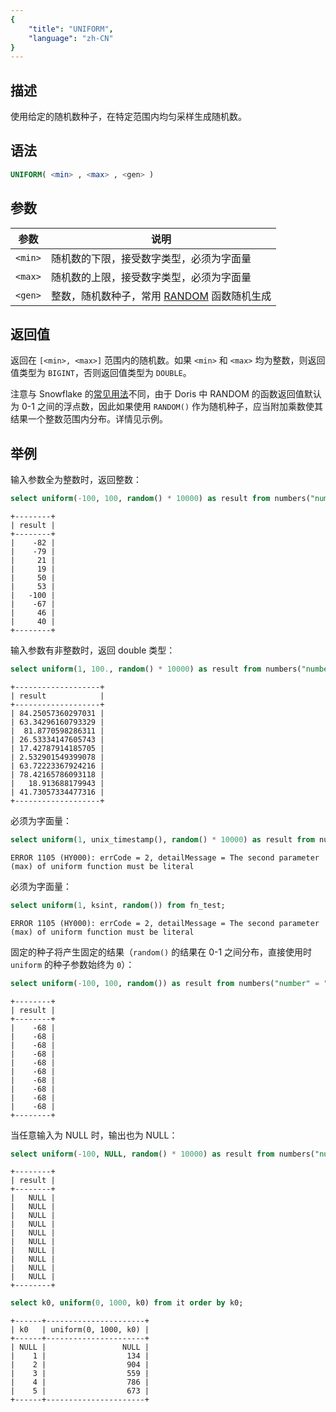 ```yaml
---
{
    "title": "UNIFORM",
    "language": "zh-CN"
}
---
```


## 描述

使用给定的随机数种子，在特定范围内均匀采样生成随机数。

## 语法

```sql
UNIFORM( <min> , <max> , <gen> )
```

## 参数

| 参数 | 说明 |
| -- | -- |
| `<min>` | 随机数的下限，接受数字类型，必须为字面量 |
| `<max>` | 随机数的上限，接受数字类型，必须为字面量 |
| `<gen>` | 整数，随机数种子，常用 [RANDOM](./random.md) 函数随机生成 |

## 返回值

返回在 `[<min>, <max>]` 范围内的随机数。如果 `<min>` 和 `<max>` 均为整数，则返回值类型为 `BIGINT`，否则返回值类型为 `DOUBLE`。

注意与 Snowflake 的[常见用法](https://docs.snowflake.com/en/sql-reference/functions/uniform)不同，由于 Doris 中 RANDOM 的函数返回值默认为 0-1 之间的浮点数，因此如果使用 `RANDOM()` 作为随机种子，应当附加乘数使其结果一个整数范围内分布。详情见示例。

## 举例

输入参数全为整数时，返回整数：

```sql
select uniform(-100, 100, random() * 10000) as result from numbers("number" = "10");
```

```text
+--------+
| result |
+--------+
|    -82 |
|    -79 |
|     21 |
|     19 |
|     50 |
|     53 |
|   -100 |
|    -67 |
|     46 |
|     40 |
+--------+
```

输入参数有非整数时，返回 double 类型：

```sql
select uniform(1, 100., random() * 10000) as result from numbers("number" = "10");
```

```text
+-------------------+
| result            |
+-------------------+
| 84.25057360297031 |
| 63.34296160793329 |
|  81.8770598286311 |
| 26.53334147605743 |
| 17.42787914185705 |
| 2.532901549399078 |
| 63.72223367924216 |
| 78.42165786093118 |
|   18.913688179943 |
| 41.73057334477316 |
+-------------------+
```

必须为字面量：

```sql
select uniform(1, unix_timestamp(), random() * 10000) as result from numbers("number" = "10");
```

```text
ERROR 1105 (HY000): errCode = 2, detailMessage = The second parameter (max) of uniform function must be literal
```

必须为字面量：

```sql
select uniform(1, ksint, random()) from fn_test;
```

```text
ERROR 1105 (HY000): errCode = 2, detailMessage = The second parameter (max) of uniform function must be literal
```

固定的种子将产生固定的结果（`random()` 的结果在 0-1 之间分布，直接使用时 `uniform` 的种子参数始终为 `0`）：

```sql
select uniform(-100, 100, random()) as result from numbers("number" = "10");
```

```text
+--------+
| result |
+--------+
|    -68 |
|    -68 |
|    -68 |
|    -68 |
|    -68 |
|    -68 |
|    -68 |
|    -68 |
|    -68 |
|    -68 |
+--------+
```

当任意输入为 NULL 时，输出也为 NULL：

```sql
select uniform(-100, NULL, random() * 10000) as result from numbers("number" = "10");
```

```text
+--------+
| result |
+--------+
|   NULL |
|   NULL |
|   NULL |
|   NULL |
|   NULL |
|   NULL |
|   NULL |
|   NULL |
|   NULL |
|   NULL |
+--------+
```

```sql
select k0, uniform(0, 1000, k0) from it order by k0;
```

```text
+------+----------------------+
| k0   | uniform(0, 1000, k0) |
+------+----------------------+
| NULL |                 NULL |
|    1 |                  134 |
|    2 |                  904 |
|    3 |                  559 |
|    4 |                  786 |
|    5 |                  673 |
+------+----------------------+
```
